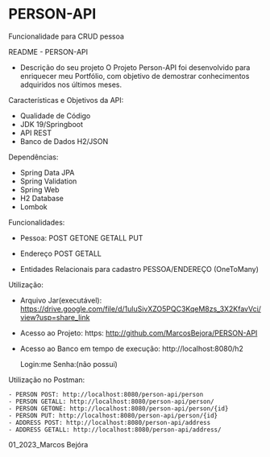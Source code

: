 # PERSON-API
Funcionalidade para CRUD pessoa


README - PERSON-API

- Descrição do seu projeto
O Projeto Person-API foi desenvolvido para enriquecer meu Portfólio, com objetivo de demostrar conhecimentos adquiridos nos últimos meses.

Características e Objetivos da API:
- Qualidade de Código
- JDK 19/Springboot
- API REST
- Banco de Dados H2/JSON

Dependências:
- Spring Data JPA
- Spring Validation
- Spring Web
- H2 Database
- Lombok

Funcionalidades:
- Pessoa:
	POST
	GETONE
	GETALL
	PUT

- Endereço
	POST
	GETALL
	
- Entidades Relacionais para cadastro
	PESSOA/ENDEREÇO (OneToMany)

Utilização:
- Arquivo Jar(executável): https://drive.google.com/file/d/1uluSivXZO5PQC3KqeM8zs_3X2KfavVci/view?usp=share_link
- Acesso ao Projeto: https: http://github.com/MarcosBejora/PERSON-API
- Acesso ao Banco em tempo de execução: http://localhost:8080/h2 

	Login:me
	Senha:(não possui)

Utilização no Postman:

	- PERSON POST: http://localhost:8080/person-api/person
	- PERSON GETALL: http://localhost:8080/person-api/person/
	- PERSON GETONE: http://localhost:8080/person-api/person/{id}
	- PERSON PUT: http://localhost:8080/person-api/person/{id}
	- ADDRESS POST: http://localhost:8080/person-api/address
	- ADDRESS GETALL: http://localhost:8080/person-api/address/

01_2023_Marcos Bejóra
